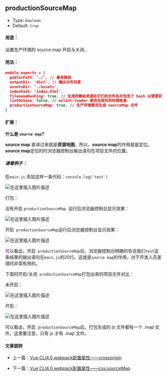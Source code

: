 ﻿## productionSourceMap

+ Type: `boolean`
+ Default: `true`



#### 用途：

设置生产环境的 source map 开启与关闭。



#### 用法：

```json
module.exports = {
  publicPath: './', // 基本路径
  outputDir: 'dist', // 输出文件目录
  assetsDir: './assets',
  indexPath: 'index.html',
  filenameHashing: true, // 生成的静态资源在它们的文件名中包含了 hash 以便更好的控制缓存
  lintOnSave: false, // eslint-loader 是否在保存的时候检查
  productionSourceMap: true, // 生产环境是否生成 sourceMap 文件
}
```



#### 扩展：

**什么是 `source map`?**

**source map** 直译过来就是**资源地图**。所以，**source map**的作用就是定位。**source map**定位的时浏览器控制台输出语句在项目文件的位置。

##### 请看例子：

在`main.js` 添加这样一条代码：`console.log('test')`

![在这里插入图片描述](https://i-blog.csdnimg.cn/blog_migrate/ab9d331e690f306cb106f8d634dcca38.png)


打包：

没有开启 `productionSourceMap `运行后浏览器控制台显示效果：

![在这里插入图片描述](https://i-blog.csdnimg.cn/blog_migrate/91d0b422f46098b5c370df8fb014ca9e.png)


开启` productionSourceMap`运行后浏览器控制台显示效果：

![在这里插入图片描述](https://i-blog.csdnimg.cn/blog_migrate/4dd51285ff3cf41f47ec5d2432f97ed6.png)




可以看出，开启` productionSourceMap`后，浏览器控制台明确的告诉我们`test`这条结果的输出语句在`main.js`的20行。这就是`source map`的作用，对于开发人员差错时非常有用的。



下面时开启/关闭` productionSourceMap`打包出来的项目文件对比：



未开启：

![在这里插入图片描述](https://i-blog.csdnimg.cn/blog_migrate/e158e40e4e1543716131cc7831d3aeb9.png)




开启：

![在这里插入图片描述](https://i-blog.csdnimg.cn/blog_migrate/0c76b7693e9bc80697f8ed31dec384ff.png)



可以看出，开启` productionSourceMap`后，打包生成的 js 文件都有一个 .map 文件。这里要注意，只有 js 才有 .map 文件。

#### 文章跳转
+ 上一篇：[Vue CLI4.0 webpack配置属性——crossorigin](https://blog.csdn.net/weixin_44869002/article/details/105831572)

+ 下一篇：[Vue CLI4.0 webpack配置属性——css.sourceMap](https://blog.csdn.net/weixin_44869002/article/details/105831784)


